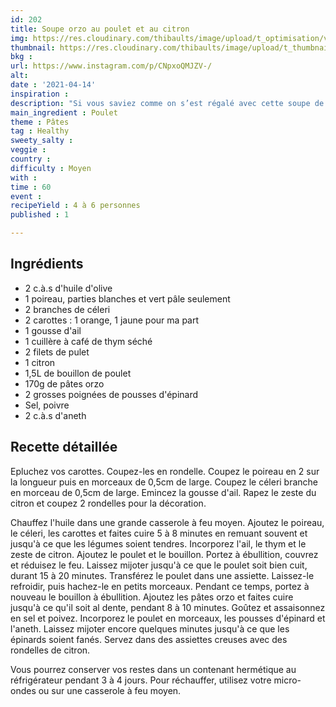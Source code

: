 ```yaml
---
id: 202
title: Soupe orzo au poulet et au citron
img: https://res.cloudinary.com/thibaults/image/upload/t_optimisation/v1618428678/Recipes/20210414_soupe_poulet_orzo.jpg
thumbnail: https://res.cloudinary.com/thibaults/image/upload/t_thumbnail_josie/v1618428678/Recipes/20210414_soupe_poulet_orzo.jpg
bkg : 
url: https://www.instagram.com/p/CNpxoQMJZV-/
alt: 
date : '2021-04-14'
inspiration : 
description: "Si vous saviez comme on s’est régalé avec cette soupe de poulet."
main_ingredient : Poulet
theme : Pâtes
tag : Healthy
sweety_salty : 
veggie : 
country : 
difficulty : Moyen
with : 
time : 60
event : 
recipeYield : 4 à 6 personnes
published : 1

---
```


## Ingrédients
 - 2 c.à.s d'huile d'olive
 - 1 poireau, parties blanches et vert pâle seulement
 - 2 branches de céleri
 - 2 carottes : 1 orange, 1 jaune pour ma part
 - 1 gousse d'ail
 - 1 cuillère à café de thym séché
 - 2 filets de pulet
 - 1 citron
 - 1,5L de bouillon de poulet
 - 170g de pâtes orzo
 - 2 grosses poignées de pousses d'épinard
 - Sel, poivre
 - 2 c.à.s d'aneth

## Recette détaillée
Epluchez vos carottes. Coupez-les en rondelle. Coupez le poireau en 2 sur la longueur puis en morceaux de 0,5cm de large. Coupez le céleri branche en morceau de 0,5cm de large. Emincez la gousse d'ail. Rapez le zeste du citron et coupez 2 rondelles pour la décoration.

Chauffez l'huile dans une grande casserole à feu moyen. Ajoutez le poireau, le céleri, les carottes et faites cuire 5 à 8 minutes en remuant souvent et jusqu'à ce que les légumes soient tendres. Incorporez l'ail, le thym et le zeste de citron. Ajoutez le poulet et le bouillon. Portez à ébullition, couvrez et réduisez le feu. Laissez mijoter jusqu'à ce que le poulet soit bien cuit, durant 15 à 20 minutes. Transférez le poulet dans une assiette. Laissez-le refroidir, puis hachez-le en petits morceaux.
Pendant ce temps, portez à nouveau le bouillon à ébullition. Ajoutez les pâtes orzo et faites cuire jusqu'à ce qu'il soit al dente, pendant 8 à 10 minutes.
Goûtez et assaisonnez en sel et poivez. Incorporez le poulet en morceaux, les pousses d'épinard et l'aneth. Laissez mijoter encore quelques minutes jusqu'à ce que les épinards soient fanés. Servez dans des assiettes creuses avec des rondelles de citron.

Vous pourrez conserver vos restes dans un contenant hermétique au réfrigérateur pendant 3 à 4 jours. Pour réchauffer, utilisez votre micro-ondes ou sur une casserole à feu moyen.